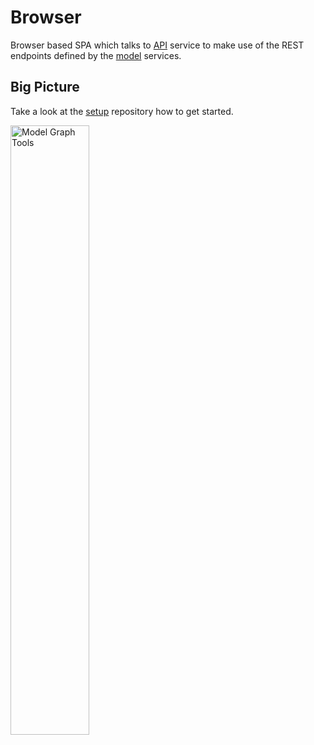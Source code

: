 # Browser

Browser based SPA which talks to [API](https://github.com/model-graph-tools/api) service to make use of the REST endpoints defined by the [model](https://github.com/model-graph-tools/model) services.

## Big Picture

Take a look at the [setup](https://github.com/model-graph-tools/setup) repository how to get started.

<img src="https://model-graph-tools.github.io/img/tools.svg" alt="Model Graph Tools" style="width:50%;" />
